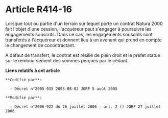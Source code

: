 # Article R414-16

Lorsque tout ou partie d'un terrain sur lequel porte un contrat Natura 2000 fait l'objet d'une cession, l'acquéreur peut
s'engager à poursuivre les engagements souscrits. Dans ce cas, les engagements souscrits sont transférés à l'acquéreur et
donnent lieu à un avenant qui prend en compte le changement de cocontractant.

A défaut de transfert, le contrat est résilié de plein droit et le préfet statue sur le remboursement des sommes perçues par
le cédant.

**Liens relatifs à cet article**

	**Codifié par**:

	  - Décret n°2005-935 2005-08-02 JORF 5 août 2005

	**Modifié par**:

	  - Décret n°2006-922 du 26 juillet 2006 - art. 2 () JORF 27 juillet 2006
